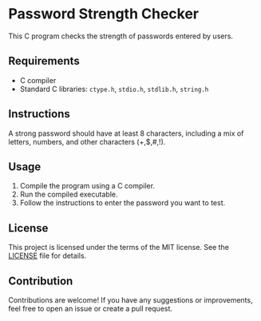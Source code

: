 # Password Strength Checker

This C program checks the strength of passwords entered by users.

## Requirements

- C compiler
- Standard C libraries: `ctype.h`, `stdio.h`, `stdlib.h`, `string.h`

## Instructions

A strong password should have at least 8 characters, including a mix of letters, numbers, and other characters (+,$,#,!).

## Usage

1. Compile the program using a C compiler.
2. Run the compiled executable.
3. Follow the instructions to enter the password you want to test.

## License

This project is licensed under the terms of the MIT license. See the [LICENSE](LICENSE) file for details.

## Contribution

Contributions are welcome! If you have any suggestions or improvements, feel free to open an issue or create a pull request.

